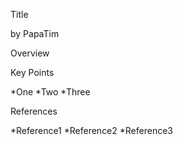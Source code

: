 Title

by PapaTim

Overview

Key Points

*One
*Two
*Three

References

*Reference1
*Reference2
*Reference3
